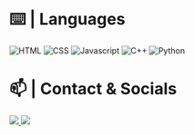 

# ⌨️ | Languages
![HTML](https://img.shields.io/badge/-html-e34c26?&style=for-the-badge&logo=html5&logoColor=white)
![CSS](https://img.shields.io/badge/-css-264de4?&style=for-the-badge&logo=css3&logoColor=white)
![Javascript](https://img.shields.io/badge/-javascript-CFB402?style=for-the-badge&logo=javascript&logoColor=ffff3f)
![C++](https://img.shields.io/badge/-C++-CFB402?style=for-the-badge&logo=c++&logoColor=ffff3f)
![Python](https://img.shields.io/badge/-python-306998?style=for-the-badge&logo=python&logoColor=FFE873)


# 📫 | Contact & Socials
<p>
<a href="https://t.me/stehack" target="_blank"><img src="https://img.shields.io/badge/-telegram-4894cf?style=for-the-badge&logo=telegram&logoColor=white">
<a href="https://github.com/stehack27" target="_blank"><img src="https://img.shields.io/badge/-github-333?style=for-the-badge&logo=github&logoColor=white">
</p>
